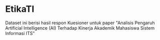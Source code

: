 # EtikaTI
Dataset ini berisi hasil respon Kuesioner untuk paper "Analisis Pengaruh Artificial Intelligence (AI) Terhadap Kinerja Akademik Mahasiswa Sistem Informasi ITS"
